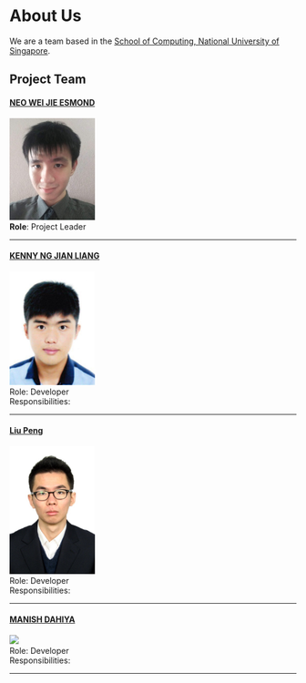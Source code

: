 # About Us

We are a team based in the [School of Computing, National University of Singapore](http://www.comp.nus.edu.sg).

## Project Team

#### [NEO WEI JIE ESMOND](http://github.com/zeticious) <br>
<img src="images/zeticious.jpg" width="150"><br>
**Role**: Project Leader

-----

#### [KENNY NG JIAN LIANG](http://github.com/kennyngdsc)
<img src="images/kennyngdsc.jpg" width="150"><br>
Role: Developer <br>
Responsibilities: 

-----

#### [Liu Peng](http://github.com/lproperty)
<img src="images/lproperty.jpg" width="150"><br>
Role: Developer <br>
Responsibilities: 

-----

#### [MANISH DAHIYA	](http://github.com/??)
<img src="images/??.jpg" width="150"><br>
Role: Developer <br>
Responsibilities: 

-----
